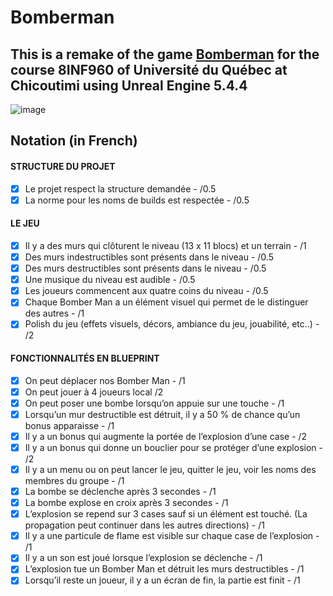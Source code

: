 # Bomberman

## This is a remake of the game [Bomberman](https://en.wikipedia.org/wiki/Bomberman) for the course 8INF960 of Université du Québec at Chicoutimi using Unreal Engine 5.4.4

![image](https://github.com/user-attachments/assets/02397f88-876d-44cb-a3e0-4c0c807c9958)

## Notation (in French)

#### STRUCTURE DU PROJET
- [x] Le projet respect la structure demandée - /0.5
- [x] La norme pour les noms de builds est respectée - /0.5
#### LE JEU
- [x] Il y a des murs qui clôturent le niveau (13 x 11 blocs) et un terrain - /1
- [x] Des murs indestructibles sont présents dans le niveau - /0.5
- [x] Des murs destructibles sont présents dans le niveau - /0.5
- [x] Une musique du niveau est audible - /0.5
- [x] Les joueurs commencent aux quatre coins du niveau - /0.5
- [x] Chaque Bomber Man a un élément visuel qui permet de le distinguer des autres - /1
- [x] Polish du jeu (effets visuels, décors, ambiance du jeu, jouabilité, etc..) - /2
#### FONCTIONNALITÉS EN BLUEPRINT
- [x] On peut déplacer nos Bomber Man - /1
- [X] On peut jouer à 4 joueurs local /2
- [x] On peut poser une bombe lorsqu’on appuie sur une touche - /1
- [x] Lorsqu’un mur destructible est détruit, il y a 50 % de chance qu’un bonus apparaisse - /1
- [x] Il y a un bonus qui augmente la portée de l’explosion d’une case - /2
- [x] Il y a un bonus qui donne un bouclier pour se protéger d’une explosion - /2
- [x] Il y a un menu ou on peut lancer le jeu, quitter le jeu, voir les noms des membres du groupe - /1
- [x] La bombe se déclenche après 3 secondes - /1
- [x] La bombe explose en croix après 3 secondes - /1
- [x] L’explosion se repend sur 3 cases sauf si un élément est touché. (La propagation peut continuer dans les autres directions) - /1
- [x] Il y a une particule de flame est visible sur chaque case de l’explosion - /1
- [x] Il y a un son est joué lorsque l’explosion se déclenche - /1
- [X] L’explosion tue un Bomber Man et détruit les murs destructibles - /1
- [X] Lorsqu’il reste un joueur, il y a un écran de fin, la partie est finit - /1

